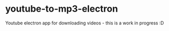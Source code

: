 # youtube-to-mp3-electron
Youtube electron app for downloading videos - this is a work in progress :D
